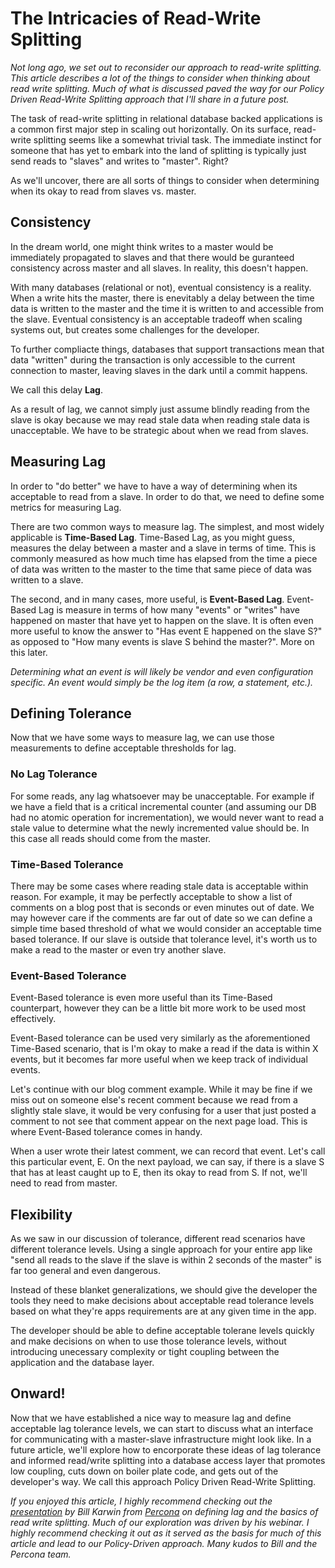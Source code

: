 # The Intricacies of Read-Write Splitting

_Not long ago, we set out to reconsider our approach to read-write splitting. This article describes a lot of the things to consider when thinking about read write splitting. Much of what is discussed paved the way for our Policy Driven Read-Write Splitting approach that I'll share in a future post._

The task of read-write splitting in relational database backed applications is a common first major step in scaling out horizontally. On its surface, read-write splitting seems like a somewhat trivial task. The immediate instinct for someone that has yet to embark into the land of splitting is typically just send reads to "slaves" and writes to "master". Right?

As we'll uncover, there are all sorts of things to consider when determining when its okay to read from slaves vs. master.

## Consistency

In the dream world, one might think writes to a master would be immediately propagated to slaves and that there would be guranteed consistency across master and all slaves. In reality, this doesn't happen.

With many databases (relational or not), eventual consistency is a reality. When a write hits the master, there is enevitably a delay between the time data is written to the master and the time it is written to and accessible from the slave. Eventual consistency is an acceptable tradeoff when scaling systems out, but creates some challenges for the developer.

To further compliacte things, databases that support transactions mean that data "written" during the transaction is only accessible to the current connection to master, leaving slaves in the dark until a commit happens.

We call this delay **Lag**.

As a result of lag, we cannot simply just assume blindly reading from the slave is okay because we may read stale data when reading stale data is unacceptable. We have to be strategic about when we read from slaves.

## Measuring Lag

In order to "do better" we have to have a way of determining when its acceptable to read from a slave. In order to do that, we need to define some metrics for measuring Lag.

There are two common ways to measure lag. The simplest, and most widely applicable is **Time-Based Lag**. Time-Based Lag, as you might guess, measures the delay between a master and a slave in terms of time. This is commonly measured as how much time has elapsed from the time a piece of data was written to the master to the time that same piece of data was written to a slave.

The second, and in many cases, more useful, is **Event-Based Lag**. Event-Based Lag is measure in terms of how many "events" or "writes" have happened on master that have yet to happen on the slave. It is often even more useful to know the answer to "Has event E happened on the slave S?" as opposed to "How many events is slave S behind the master?". More on this later.

_Determining what an event is will likely be vendor and even configuration specific. An event would simply be the log item (a row, a statement, etc.)._


## Defining Tolerance

Now that we have some ways to measure lag, we can use those measurements to define acceptable thresholds for lag.

### No Lag Tolerance

For some reads, any lag whatsoever may be unacceptable. For example if we have a field that is a critical incremental counter (and assuming our DB had no atomic operation for incrementation), we would never want to read a stale value to determine what the newly incremented value should be. In this case all reads should come from the master.

### Time-Based Tolerance

There may be some cases where reading stale data is acceptable within reason. For example, it may be perfectly acceptable to show a list of comments on a blog post that is seconds or even minutes out of date. We may however care if the comments are far out of date so we can define a simple time based threshold of what we would consider an acceptable time based tolerance. If our slave is outside that tolerance level, it's worth us to make a read to the master or even try another slave.

### Event-Based Tolerance

Event-Based tolerance is even more useful than its Time-Based counterpart, however they can be a little bit more work to be used most effectively.

Event-Based tolerance can be used very similarly as the aforementioned Time-Based scenario, that is I'm okay to make a read if the data is within X events, but it becomes far more useful when we keep track of individual events.

Let's continue with our blog comment example. While it may be fine if we miss out on someone else's recent comment because we read from a slightly stale slave, it would be very confusing for a user that just posted a comment to not see that comment appear on the next page load. This is where Event-Based tolerance comes in handy.

When a user wrote their latest comment, we can record that event. Let's call this particular event, E. On the next payload, we can say, if there is a slave S that has at least caught up to E, then its okay to read from S. If not, we'll need to read from master.

## Flexibility

As we saw in our discussion of tolerance, different read scenarios have different tolerance levels. Using a single approach for your entire app like "send all reads to the slave if the slave is within 2 seconds of the master" is far too general and even dangerous.

Instead of these blanket generalizations, we should give the developer the tools they need to make decisions about acceptable read tolerance levels based on what they're apps requirements are at any given time in the app.

The developer should be able to define acceptable tolerane levels quickly and make decisions on when to use those tolerance levels, without introducing unecessary complexity or tight coupling between the application and the database layer.

## Onward!

Now that we have established a nice way to measure lag and define acceptable lag tolerance levels, we can start to discuss what an interface for communicating with a master-slave infrastructure might look like. In a future article, we'll explore how to encorporate these ideas of lag tolerance and informed read/write splitting into a database access layer that promotes low coupling, cuts down on boiler plate code, and gets out of the developer's way. We call this approach Policy Driven Read-Write Splitting.

_If you enjoyed this article, I highly recommend checking out the [presentation](http://www.slideshare.net/billkarwin/read-write-split) by Bill Karwin from [Percona](http://www.percona.com/) on defining lag and the basics of read write splitting. Much of our exploration was driven by his webinar. I highly recommend checking it out as it served as the basis for much of this article and lead to our Policy-Driven approach. Many kudos to Bill and the Percona team._
